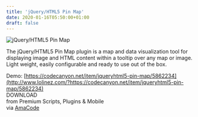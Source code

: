 ```yaml
---
title: 'jQuery/HTML5 Pin Map'
date: 2020-01-16T05:50:00+01:00
draft: false
---
```


![jQuery/HTML5 Pin Map](http://www.codelist.cc/uploads/posts/2020-01/1579149618_jquery-html5-pin-map.jpg "jQuery/HTML5 Pin Map")  
  
The jQuery/HTML5 Pin Map plugin is a map and data visualization tool for displaying image and HTML content within a tooltip over any map or image. Light weight, easily configurable and ready to use out of the box.  
  
Demo: [https://codecanyon.net/item/jqueryhtml5-pin-map/5862234](http://www.lolinez.com/?https://codecanyon.net/item/jqueryhtml5-pin-map/5862234)  
DOWNLOAD  
from Premium Scripts, Plugins & Mobile  
via [AmaCode](https://amazcode.ooo)